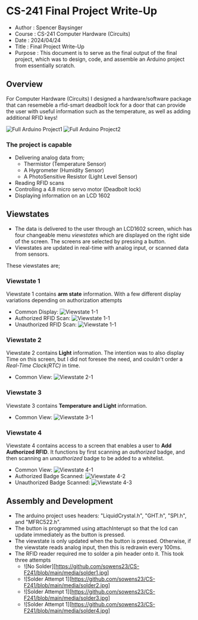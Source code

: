 # CS-241 Final Project Write-Up
- Author  : Spencer Baysinger
- Course  : CS-241 Computer Hardware (Circuits)
- Date    : 2024/04/24
- Title   : Final Project Write-Up
- Purpose : This document is to serve as the final output of the final project, which was to design, code, and assemble an Arduino project from essentially scratch.

## Overview
For Computer Hardware (Circuits) I designed a hardware/software package that can resemeble a rfid-smart deadbolt lock for a door that can provide the user with useful information such as the temperature, as well as adding additional RFID keys!

![Full Arduino Project1](https://github.com/sowens23/CS-F241/blob/main/media/fullpic1.jpg)
![Full Arduino Project2](https://github.com/sowens23/CS-F241/blob/main/media/fullpic2.jpg)

### The project is capable
  - Delivering analog data from;
    - Thermistor (Temperature Sensor) 
    - A Hygrometer (Humidity Sensor)
    - A PhotoSensitive Resistor (Light Level Sensor)
  - Reading RFID scans
  - Controlling a 4.8 micro servo motor (Deadbolt lock)
  - Displaying information on an LCD 1602

## Viewstates

- The data is delivered to the user through an LCD1602 screen, which has four changeable menu *viewstates* which are displayed on the right side of the screen. The screens are selected by pressing a button.
- Viewstates are updated in real-time with analog input, or scanned data from sensors.

These viewstates are;

### **Viewstate 1**
Viewstate 1 contains **arm state** information. With a few different display variations depending on authorization attempts
- Common Display: ![Viewstate 1-1](https://github.com/sowens23/CS-F241/blob/main/media/1-1.jpg)
- Authorized RFID Scan: ![Viewstate 1-1](https://github.com/sowens23/CS-F241/blob/main/media/1-2.jpg)
- Unauthorized RFID Scan: ![Viewstate 1-1](https://github.com/sowens23/CS-F241/blob/main/media/1-3.jpg)

### **Viewstate 2**
Viewstate 2 contains **Light** information. The intention was to also display Time on this screen, but I did not foresee the need, and couldn't order a *Real-Time Clock(RTC)* in time.
  - Common View: ![Viewstate 2-1](https://github.com/sowens23/CS-F241/blob/main/media/2-1.jpg)

### **Viewstate 3**
Viewstate 3 contains **Temperature and Light** information. 
  - Common View: ![Viewstate 3-1](https://github.com/sowens23/CS-F241/blob/main/media/3-1.jpg)

### **Viewstate 4**
Viewstate 4 contains access to a screen that enables a user to **Add Authorized RFID**. It functions by first scanning an *authorized* badge, and then scanning an *unauthorized* badge to be added to a whitelist. 
  - Common View: ![Viewstate 4-1](https://github.com/sowens23/CS-F241/blob/main/media/4-1.jpg)
  - Authorized Badge Scanned: ![Viewstate 4-2](https://github.com/sowens23/CS-F241/blob/main/media/4-2.jpg)
  - Unauthorized Badge Scanned: ![Viewstate 4-3](https://github.com/sowens23/CS-F241/blob/main/media/4-3.jpg)

## Assembly and Development
- The arduino project uses headers: "LiquidCrystal.h", "GHT.h", "SPI.h", and "MFRC522.h". 
- The button is programmed using attachInterupt so that the lcd can update immediately as the button is pressed.
- The viewstate is only updated when the button is pressed. Otherwise, if the viewstate reads analog input, then this is redrawin every 100ms.
- The RFID reader required me to solder a pin header onto it. This took three attempts
  - ![No Solder][https://github.com/sowens23/CS-F241/blob/main/media/solder1.jpg]
  - ![Solder Attempt 1][https://github.com/sowens23/CS-F241/blob/main/media/solder2.jpg]
  - ![Solder Attempt 1][https://github.com/sowens23/CS-F241/blob/main/media/solder3.jpg]
  - ![Solder Attempt 1][https://github.com/sowens23/CS-F241/blob/main/media/solder4.jpg]
